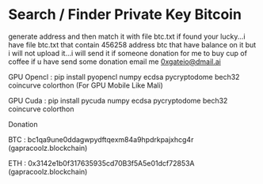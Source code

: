 # Search / Finder Private Key Bitcoin

generate address and then match it with file btc.txt if found your lucky...i have file btc.txt that contain 456258 address btc that have balance on it but i will not upload it...i will send it if someone donation for me to buy cup of coffee
if u have send some donation email me 0xgateio@dmail.ai


GPU Opencl : pip install pyopencl numpy ecdsa pycryptodome bech32 coincurve colorthon  (For GPU Mobile Like Mali)

GPU Cuda : pip install pycuda numpy ecdsa pycryptodome bech32 coincurve colorthon

Donation

BTC : bc1qa9une0ddagwpydftqexm84a9hpdrkpajxhcg4r (gapracoolz.blockchain)

ETH : 0x3142e1b0f317635935cd70B3f5A5e01dcf72853A (gapracoolz.blockchain)
